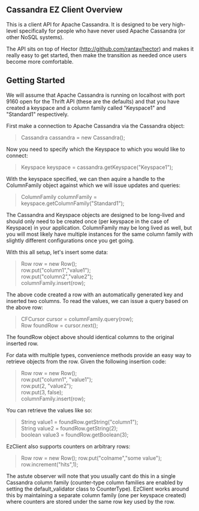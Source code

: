 Cassandra EZ Client Overview
----------------------------
This is a client API for Apache Cassandra. It is designed to be very high-level specifically for people who have never used Apache Cassandra (or other NoSQL systems). 

The API sits on top of Hector (http://github.com/rantav/hector) and makes it really easy to get started, then make the transition as needed once users become more comfortable.


Getting Started
---------------
We will assume that Apache Cassandra is running on localhost with port 9160 open for the Thrift API (these are the defaults) and that you have created a keyspace and a column family called "Keyspace1" and "Standard1" respectively. 

First make a connection to Apache Cassandra via the Cassandra object:

> Cassandra cassandra = new Cassandra();

Now you need to specify which the Keyspace to which you would like to connect:

> Keyspace keyspace = cassandra.getKeyspace("Keyspace1");

With the keyspace specified, we can then aquire a handle to the ColumnFamily object against which we will issue updates and queries:

> ColumnFamily columnFamily = keyspace.getColumnFamily("Standard1");

The Cassandra and Keyspace objects are designed to be long-lived and should only need to be created once (per keyspace in the case of Keyspace) in your application. ColumnFamily may be long lived as well, but you will most likely have multiple instances for the same column family with slightly different configurations once you get going. 

With this all setup, let's insert some data:

> Row row = new Row();    
> row.put("column1","value1");   
> row.put("column2","value2");    
> columnFamily.insert(row);    

The above code created a row with an automatically generated key and inserted two columns. To read the values, we can issue a query based on the above row:

> CFCursor cursor = columnFamily.query(row);    
> Row foundRow = cursor.next();

The foundRow object above should identical columns to the original inserted row. 

For data with multiple types, convenience methods provide an easy way to retrieve objects from the row. Given the following insertion code:

> Row row = new Row();    
> row.put("column1", "value1");    
> row.put(2, "value2");    
> row.put(3, false);    
> columnFamily.insert(row);   

You can retrieve the values like so:

> String value1 = foundRow.getString("column1");    
> String value2 = foundRow.getString(2);    
> boolean value3 = foundRow.getBoolean(3);

EzClient also supports counters on arbitrary rows:

> Row row = new Row();
> row.put("colname","some value");
> row.increment("hits",1);

The astute observer will note that you usually cant do this in a single Cassandra column family (counter-type column families are enabled by setting the default_validator class to CounterType).
EzClient works around this by maintaining a separate column family (one per keyspace created) where counters are stored under the same row key used by the row.





